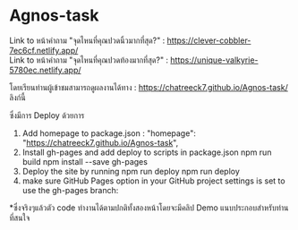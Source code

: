 # Agnos-task


Link to หน้าคำถาม "จุดไหนที่คุณปวดนิ้วมากที่สุด?" : https://clever-cobbler-7ec6cf.netlify.app/
<br>
Link to หน้าคำถาม "จุดไหนที่คุณปวดท้องมากที่สุด?" : https://unique-valkyrie-5780ec.netlify.app/

โดยเรียนท่านผู้เข้าชมสามารถดูผลงานได้ทาง : https://chatreeck7.github.io/Agnos-task/ ลิงก์นี้

ซึ่งมีการ Deploy ด้วยการ

1. Add homepage to package.json
   : "homepage": "https://chatreeck7.github.io/Agnos-task",
2. Install gh-pages and add deploy to scripts in package.json
    npm run build
    npm install --save gh-pages
3. Deploy the site by running npm run deploy
    npm run deploy
4. make sure GitHub Pages option in your GitHub project settings is set to use the gh-pages branch:

*ซึ่งจริงๆแล้วตัว code ทำงานได้ตามปกติทั้งสองหน้าโดยจะมีคลิป Demo แนบประกอบสำหรับท่านที่สนใจ
